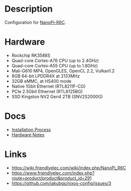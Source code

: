 # Description

Configuration for [NanoPi-R6C](https://wiki.friendlyelec.com/wiki/index.php/NanoPi_R6C).

# Hardware

* Rockchip RK3588S
* Quad-core Cortex-A76 CPU (up to 2.4GHz)
* Quad-core Cortex-A55 CPU (up to 1.8GHz)
* Mali-G610 MP4, OpenGLES, OpenCL 2.2, Vulkan1.2
* 8GB 64-bit LPDDR4X at 2133MHz
* 32GB eMMC, at HS400 mode
* Native 1Gbit Ethernet (RTL8211F-CG)
* PCIe 2.5Gbit Ethernet (RTL8125BG)
* SSD Kingston NV2 Gen4 2TB (SNV2S2000G)

# Docs

* [Installation Process](./INSTALL.md)
* [Hardware Notes](./NOTES.md)

# Links

* https://wiki.friendlyelec.com/wiki/index.php/NanoPi_R6C
* https://www.friendlyelec.com/index.php?route=product/product&product_id=291
* https://github.com/jakubgs/nixos-config/issues/3
